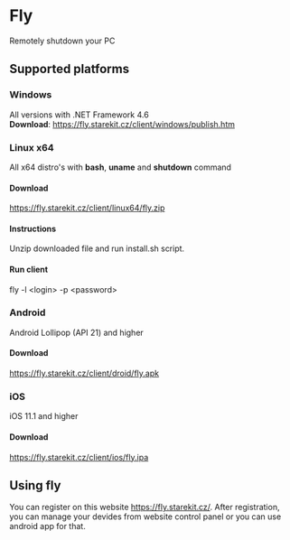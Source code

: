 # Fly
Remotely shutdown your PC

## Supported platforms
### Windows
All versions with .NET Framework 4.6<br />
**Download**: https://fly.starekit.cz/client/windows/publish.htm
### Linux x64
All x64 distro's with **bash**, **uname** and **shutdown** command
#### Download
https://fly.starekit.cz/client/linux64/fly.zip
#### Instructions
Unzip downloaded file and run install.sh script.
#### Run client
fly -l \<login\> -p \<password\>
### Android
Android Lollipop (API 21) and higher
#### Download
https://fly.starekit.cz/client/droid/fly.apk
### iOS
iOS 11.1 and higher
#### Download
https://fly.starekit.cz/client/ios/fly.ipa

## Using fly
You can register on this website https://fly.starekit.cz/. After registration, you can manage your devides from website control panel or you can use android app for that.
